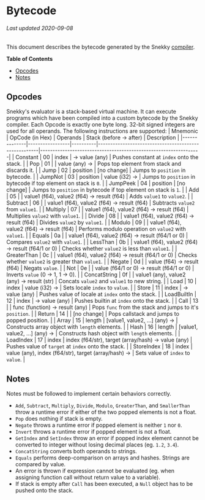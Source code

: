 # Bytecode
###### Last updated 2020-09-08
This document describes the bytecode generated by the Snekky [compiler](https://github.com/snekkylang/snekky/blob/master/src/compiler/Compiler.hx).

**Table of Contents**

- [Opcodes](#opcodes)
- [Notes](#notes)

## Opcodes
Snekky's evaluator is a stack-based virtual machine. It can execute programs which have been compiled into a custom bytecode by the Snekky compiler. Each Opcode is exactly one byte long. 32-bit signed integers are used for all operands. The following instructions are supported:
| Mnemonic     | OpCode (in Hex) | Operands | Stack (before -> after)                              | Description                                                     |
|--------------|-----------------|----------|------------------------------------------------------|-----------------------------------------------------------------|
| Constant     | 00              | index    | -> value (any)                                       | Pushes constant at `index` onto the stack.                      |
| Pop          | 01              |          | value (any) ->                                       | Pops top element from stack and discards it.                    |
| Jump         | 02              | position | [no change]                                          | Jumps to `position` in bytecode.                                |
| JumpNot      | 03              | position | value (i32) ->                                       | Jumps to `position` in bytecode if top element on stack is `0`. |
| JumpPeek     | 04              | position | [no change]                                          | Jumps to `position` in bytecode if top element on stack is `1`. |
| Add          | 05              |          | value1 (f64), value2 (f64) -> result (f64)           | Adds `value1` to `value2`.                                      |
| Subtract     | 06              |          | value1 (f64), value2 (f64) -> result (f64)           | Subtracts `value2` from `value1`.                               |
| Multiply     | 07              |          | value1 (f64), value2 (f64) -> result (f64)           | Multiplies `value2` with `value1`.                              |
| Divide       | 08              |          | value1 (f64), value2 (f64) -> result (f64)           | Divides `value2` by `value1`.                                   |
| Modulo       | 09              |          | value1 (f64), value2 (f64) -> result (f64)           | Performs modulo operation on `value2` with `value1`.            |
| Equals       | 0a              |          | value1 (f64), value2 (f64) -> result (f64/1 or 0)    | Compares `value2` with `value1`.                                |
| LessThan     | 0b              |          | value1 (f64), value2 (f64) -> result (f64/1 or 0)    | Checks whether `value2` is less than `value1`.                  |
| GreaterThan  | 0c              |          | value1 (f64), value2 (f64) -> result (f64/1 or 0)    | Checks whether `value2` is greater than `value1`.               |
| Negate       | 0d              |          | value (f64) -> result (f64)                          | Negats `value`.                                                 |
| Not          | 0e              |          | value (f64/1 or 0) -> result (f64/1 or 0)            | Inverts `value` (0 -> 1, 1 -> 0).                               |
| ConcatString | 0f              |          | value1 (any), value2 (any) -> result (str)           | Concats `value2` and `value1` to new string.                    |
| Load         | 10              | index    | value (i32) ->                                       | Sets locale `index` to `value`.                                 |
| Store        | 11              | index    | -> value (any)                                       | Pushes value of locale at `index` onto the stack.               |
| LoadBuiltIn  | 12              | index    | -> value (any)                                       | Pushes builtin at `index` onto the stack.                       |
| Call         | 13              |          | func (function) -> result (any)                      | Pops `func` from the stack and jumps to it's `position`.        |
| Return       | 14              |          | [no change]                                          | Pops callstack and jumps to popped position.                    |
| Array        | 15              | length   | [value1, value2, ...] (any) ->                       | Constructs array object with `length` elements.                 |
| Hash         | 16              | length   | [value1, value2, ...] (any) ->                       | Constructs hash object with `length` elements.                  |
| LoadIndex    | 17              | index    | index (f64/str), target (array/hash) -> value (any)  | Pushes value of `target` at `index` onto the stack.             |
| StoreIndex   | 18              | index    | value (any), index (f64/str), target (array/hash) -> | Sets value of `index` to `value`.                               |

## Notes
Notes must be followed to implement certain behaviors correctly.
- `Add`, `Subtract`, `Multiply`, `Divide`, `Modulo`, `GreaterThan`, and `SmallerThan` throw a runtime error if either of the two popped elements is not a float.
- `Pop` does nothing if stack is empty.
- `Negate` throws a runtime error if popped element is neither `1` nor `0`.
- `Invert` throws a runtime error if popped element is not a float.
- `GetIndex` and `SetIndex` throw an error if popped index element cannot be converted to integer without losing decimal places (eg. `1.2`, `3.4`).
- `ConcatString` converts both operands to strings.
- `Equals` performs deep-comparison on arrays and hashes. Strings are compared by value.
- An error is thrown if expression cannot be evaluated (eg. when assigning function call without return value to a variable).
- If stack is empty after `Call` has been executed, a `Null` object has to be pushed onto the stack.


